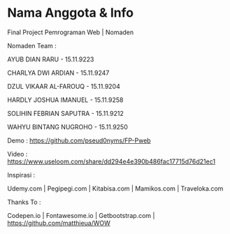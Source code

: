# Nama Anggota & Info
Final Project Pemrograman Web | Nomaden


Nomaden Team :

AYUB DIAN RARU -			15.11.9223

CHARLYA DWI ARDIAN -			    15.11.9247

DZUL VIKAAR AL-FAROUQ -			  15.11.9204

HARDLY JOSHUA IMANUEL -		    15.11.9258 

SOLIHIN FEBRIAN SAPUTRA - 			15.11.9212

WAHYU BINTANG NUGROHO -     15.11.9250


Demo : https://github.com/pseud0nyms/FP-Pweb

Video : https://www.useloom.com/share/dd294e4e390b486fac17715d76d21ec1


Inspirasi :

Udemy.com | 
Pegipegi.com | 
Kitabisa.com | 
Mamikos.com | 
Traveloka.com



Thanks To :

Codepen.io | 
Fontawesome.io | 
Getbootstrap.com | 
https://github.com/matthieua/WOW
